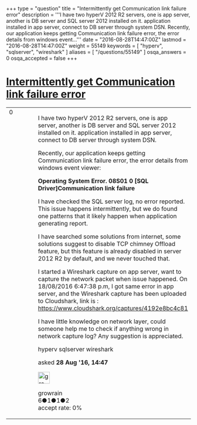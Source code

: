 +++
type = "question"
title = "Intermittently get Communication link failure error"
description = '''I have two hyperV 2012 R2 servers, one is app server, another is DB server and SQL server 2012 installed on it. application installed in app server, connect to DB server through system DSN. Recently, our application keeps getting Communication link failure error, the error details from windows event...'''
date = "2016-08-28T14:47:00Z"
lastmod = "2016-08-28T14:47:00Z"
weight = 55149
keywords = [ "hyperv", "sqlserver", "wireshark" ]
aliases = [ "/questions/55149" ]
osqa_answers = 0
osqa_accepted = false
+++

<div class="headNormal">

# [Intermittently get Communication link failure error](/questions/55149/intermittently-get-communication-link-failure-error)

</div>

<div id="main-body">

<div id="askform">

<table id="question-table" style="width:100%;"><colgroup><col style="width: 50%" /><col style="width: 50%" /></colgroup><tbody><tr class="odd"><td style="width: 30px; vertical-align: top"><div class="vote-buttons"><span id="post-55149-upvote" class="ajax-command post-vote up" rel="nofollow" title="I like this post (click again to cancel)"> </span><div id="post-55149-score" class="post-score" title="current number of votes">0</div><span id="post-55149-downvote" class="ajax-command post-vote down" rel="nofollow" title="I dont like this post (click again to cancel)"> </span> <span id="favorite-mark" class="ajax-command favorite-mark" rel="nofollow" title="mark/unmark this question as favorite (click again to cancel)"> </span><div id="favorite-count" class="favorite-count"></div></div></td><td><div id="item-right"><div class="question-body"><p>I have two hyperV 2012 R2 servers, one is app server, another is DB server and SQL server 2012 installed on it. application installed in app server, connect to DB server through system DSN.</p><p>Recently, our application keeps getting Communication link failure error, the error details from windows event viewer:</p><p><strong>Operating System Error. 08S01 0 [SQL Driver]Communication link failure</strong></p><p>I have checked the SQL server log, no error reported. This issue happens intermittently, but we do found one patterns that it likely happen when application generating report.</p><p>I have searched some solutions from internet, some solutions suggest to disable TCP chimney Offload feature, but this feature is already disabled in server 2012 R2 by default, and we never touched that.</p><p>I started a Wireshark capture on app server, want to capture the network packet when issue happened. On 18/08/2016 6:47:38 p.m, I got same error in app server, and the Wireshark capture has been uploaded to Cloudshark, link is : <a href="https://www.cloudshark.org/captures/4192e8bc4c81">https://www.cloudshark.org/captures/4192e8bc4c81</a></p><p>I have little knowledge on network layer, could someone help me to check if anything wrong in network capture log? Any suggestion is appreciated.</p></div><div id="question-tags" class="tags-container tags"><span class="post-tag tag-link-hyperv" rel="tag" title="see questions tagged &#39;hyperv&#39;">hyperv</span> <span class="post-tag tag-link-sqlserver" rel="tag" title="see questions tagged &#39;sqlserver&#39;">sqlserver</span> <span class="post-tag tag-link-wireshark" rel="tag" title="see questions tagged &#39;wireshark&#39;">wireshark</span></div><div id="question-controls" class="post-controls"></div><div class="post-update-info-container"><div class="post-update-info post-update-info-user"><p>asked <strong>28 Aug '16, 14:47</strong></p><img src="https://secure.gravatar.com/avatar/e0ea91a217fb8aa32b95a5e097d11c42?s=32&amp;d=identicon&amp;r=g" class="gravatar" width="32" height="32" alt="growrain&#39;s gravatar image" /><p><span>growrain</span><br />
<span class="score" title="6 reputation points">6</span><span title="1 badges"><span class="badge1">●</span><span class="badgecount">1</span></span><span title="1 badges"><span class="silver">●</span><span class="badgecount">1</span></span><span title="2 badges"><span class="bronze">●</span><span class="badgecount">2</span></span><br />
<span class="accept_rate" title="Rate of the user&#39;s accepted answers">accept rate:</span> <span title="growrain has no accepted answers">0%</span></p></div></div><div id="comments-container-55149" class="comments-container"></div><div id="comment-tools-55149" class="comment-tools"></div><div class="clear"></div><div id="comment-55149-form-container" class="comment-form-container"></div><div class="clear"></div></div></td></tr></tbody></table>

</div>

</div>

